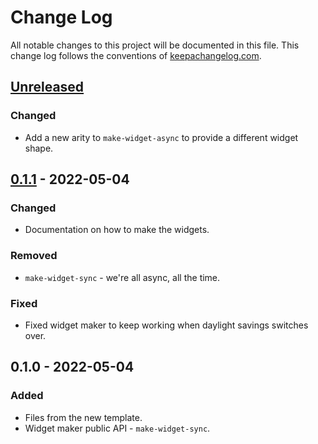 # Change Log
All notable changes to this project will be documented in this file. This change log follows the conventions of [keepachangelog.com](http://keepachangelog.com/).

## [Unreleased]
### Changed
- Add a new arity to `make-widget-async` to provide a different widget shape.

## [0.1.1] - 2022-05-04
### Changed
- Documentation on how to make the widgets.

### Removed
- `make-widget-sync` - we're all async, all the time.

### Fixed
- Fixed widget maker to keep working when daylight savings switches over.

## 0.1.0 - 2022-05-04
### Added
- Files from the new template.
- Widget maker public API - `make-widget-sync`.

[Unreleased]: https://sourcehost.site/your-name/cljfx-hello/compare/0.1.1...HEAD
[0.1.1]: https://sourcehost.site/your-name/cljfx-hello/compare/0.1.0...0.1.1

